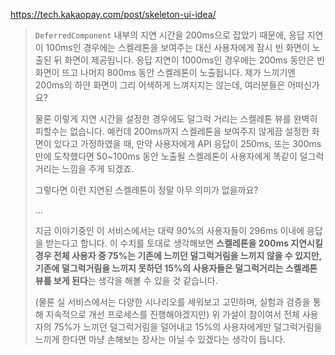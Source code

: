 https://tech.kakaopay.com/post/skeleton-ui-idea/

> `DeferredComponent` 내부의 지연 시간을 200ms으로 잡았기 때문에, 응답 지연이 100ms인 경우에는 스켈레톤을 보여주는 대신 사용자에게 잠시 빈 화면이 노출된 뒤 화면이 제공됩니다. 응답 지연이 1000ms인 경우에는 200ms 동안은 빈 화면이 뜨고 나머지 800ms 동안 스켈레톤이 노출됩니다. 제가 느끼기엔 200ms의 하얀 화면이 그리 어색하게 느껴지지는 않는데, 여러분들은 어떠신가요?
>
> 물론 이렇게 지연 시간을 설정한 경우에도 덜그럭 거리는 스켈레톤 뷰를 완벽히 피할수는 없습니다. 예컨데 200ms까지 스켈레톤을 보여주지 않게끔 설정한 화면이 있다고 가정하였을 때, 만약 사용자에게 API 응답이 250ms, 또는 300ms만에 도착했다면 50~100ms 동안 노출될 스켈레톤이 사용자에게 똑같이 덜그럭 거리는 느낌을 주게 되겠죠.
>
> 그렇다면 이런 지연된 스켈레톤이 정말 아무 의미가 없을까요?
> 
> ...
> 
> 지금 이야기중인 이 서비스에서는 대략 90%의 사용자들이 296ms 이내에 응답을 받는다고 합니다. 이 수치를 토대로 생각해보면 **스켈레톤을 200ms 지연시킬 경우 전체 사용자 중 75%는 기존에 느끼던 덜그럭거림을 느끼지 않을 수 있지만, 기존에 덜그럭거림을 느끼지 못하던 15%의 사용자들은 덜그럭거리는 스켈레톤 뷰를 보게 된다**는 생각을 해볼 수 있을 것 같습니다.
>
>(물론 실 서비스에서는 다양한 시나리오를 세워보고 고민하며, 실험과 검증을 통해 지속적으로 개선 프로세스를 진행해야겠지만) 위 가설이 참이여서 전체 사용자의 75%가 느끼던 덜그럭거림을 덜어내고 15%의 사용자에게만 덜그럭거림을 느끼게 한다면 마냥 손해보는 장사는 아닐 수 있겠다는 생각이 듭니다.